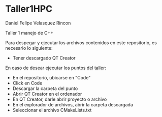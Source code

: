 # Taller1HPC
Daniel Felipe Velasquez Rincon 

Taller 1 manejo de C++

Para despegar y ejecutar los archivos contenidos en este repositorio, es necesario lo siguiente: 
* Tener descargado QT Creator

En caso de desear ejecutar los puntos del taller: 
* En el repositorio, ubicarse en "Code"
* Click en Code
* Descargar la carpeta del punto
* Abrir QT Creator en el ordenador
* En QT Creator, darle abrir proyecto o archivo
* En el explorador de archivos, abrir la carpeta descargada
* Seleccionar el archivo CMakeLists.txt
